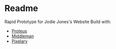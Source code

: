 # Readme

Rapid Prototype for Jodie Jones's Website
Build with:
  - [Proteus](https://github.com/thoughtbot/proteus)
  - [Middleman](https://middlemanapp.com/)
  - [Pixelary](https://pixelarity.com/indivisible)  

